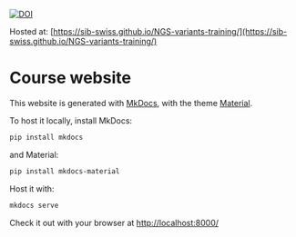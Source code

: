[![DOI](https://zenodo.org/badge/311317402.svg)](https://zenodo.org/badge/latestdoi/311317402)

Hosted at: [https://sib-swiss.github.io/NGS-variants-training/](https://sib-swiss.github.io/NGS-variants-training/)

# Course website 

This website is generated with [MkDocs](https://www.mkdocs.org/), with the theme [Material](https://squidfunk.github.io/mkdocs-material/).

To host it locally, install MkDocs:
```bash
pip install mkdocs
```

and Material:
```bash
pip install mkdocs-material
```

Host it with:
```bash
mkdocs serve
```

Check it out with your browser at [http://localhost:8000/](http://localhost:8000/)
